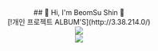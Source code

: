 <div align="center">
## 🛫 Hi, I'm BeomSu Shin 🛬

<div align="center">
 [!개인 프로젝트 ALBUM'S](http://3.38.214.0/) 
</div>
 
 <div align="center">
  <img align="center" src="https://github-readme-stats.vercel.app/api/top-langs/?username=bum2us&theme=dracula&exclude_repo=clone-web-scrapper,clone-zoom&hide=Procfile&layout=com"/>
 </div>
 <div align="center">
  <img align="center" src="https://github-readme-stats.vercel.app/api?username=bum2us&show_icons=true&theme=dracula"/>  
 </div>

</div>
